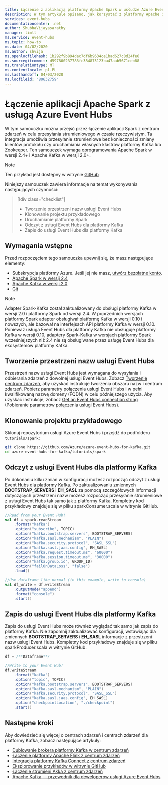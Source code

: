 ```yaml
---
title: Łączenie z aplikacją platformy Apache Spark w usłudze Azure Event Hubs | Microsoft Docs
description: W tym artykule opisano, jak korzystać z platformy Apache Spark z usługą Azure Event Hubs dla platformy Kafka.
services: event-hubs
documentationcenter: .net
author: ShubhaVijayasarathy
manager: timlt
ms.service: event-hubs
ms.topic: how-to
ms.date: 04/02/2020
ms.author: shvija
ms.openlocfilehash: 1b292f9b894dac7df6b9634ce1bad627c8d24fe6
ms.sourcegitcommit: d597800237783fc384875123ba47aab5671ceb88
ms.translationtype: MT
ms.contentlocale: pl-PL
ms.lasthandoff: 04/03/2020
ms.locfileid: "80632759"
---
```

# <a name="connect-your-apache-spark-application-with-azure-event-hubs"></a>Łączenie aplikacji Apache Spark z usługą Azure Event Hubs
W tym samouczku można przejść przez łączenie aplikacji Spark z centrum zdarzeń w celu przesyłania strumieniowego w czasie rzeczywistym. Ta integracja umożliwia przesyłanie strumieniowe bez konieczności zmiany klientów protokołu czy uruchamiania własnych klastrów platformy Kafka lub Zookeeper. Ten samouczek wymaga oprogramowania Apache Spark w wersji 2.4+ i Apache Kafka w wersji 2.0+.

> [!NOTE]
> Ten przykład jest dostępny w witrynie [GitHub](https://github.com/Azure/azure-event-hubs-for-kafka/tree/master/tutorials/spark/)

Niniejszy samouczek zawiera informacje na temat wykonywania następujących czynności:
> [!div class="checklist"]
> * Tworzenie przestrzeni nazw usługi Event Hubs
> * Klonowanie projektu przykładowego
> * Uruchamianie platformy Spark
> * Odczyt z usługi Event Hubs dla platformy Kafka
> * Zapis do usługi Event Hubs dla platformy Kafka

## <a name="prerequisites"></a>Wymagania wstępne

Przed rozpoczęciem tego samouczka upewnij się, że masz następujące elementy:
-   Subskrypcja platformy Azure. Jeśli jej nie masz, [utwórz bezpłatne konto](https://azure.microsoft.com/free/).
-   [Apache Spark w wersji 2.4](https://spark.apache.org/downloads.html)
-   [Apache Kafka w wersji 2.0]( https://kafka.apache.org/20/documentation.html)
-   [Git](https://www.git-scm.com/downloads)

> [!NOTE]
> Adapter Spark-Kafka został zaktualizowany do obsługi platformy Kafka w wersji 2.0 i platformy Spark od wersji 2.4. W poprzednich wersjach platformy Spark adapter obsługiwał platformę Kafka w wersji 0.10 i nowszych, ale bazował na interfejsach API platformy Kafka w wersji 0.10. Ponieważ usługa Event Hubs dla platformy Kafka nie obsługuje platformy Kafka w wersji 0.10, adaptery Spark-Kafka w wersjach platformy Spark wcześniejszych niż 2.4 nie są obsługiwane przez usługę Event Hubs dla ekosystemów platformy Kafka.


## <a name="create-an-event-hubs-namespace"></a>Tworzenie przestrzeni nazw usługi Event Hubs
Przestrzeń nazw usługi Event Hubs jest wymagana do wysyłania i odbierania zdarzeń z dowolnej usługi Event Hubs. Zobacz [Tworzenie centrum zdarzeń,](event-hubs-create.md) aby uzyskać instrukcje tworzenia obszaru nazw i centrum zdarzeń. Pobierz parametry połączenia usługi Event Hubs i w pełni kwalifikowaną nazwę domeny (FQDN) w celu późniejszego użycia. Aby uzyskać instrukcje, zobacz [Get an Event Hubs connection string](event-hubs-get-connection-string.md) (Pobieranie parametrów połączenia usługi Event Hubs). 

## <a name="clone-the-example-project"></a>Klonowanie projektu przykładowego
Sklonuj repozytorium usługi Azure Event Hubs i przejdź do podfolderu `tutorials/spark`:

```bash
git clone https://github.com/Azure/azure-event-hubs-for-kafka.git
cd azure-event-hubs-for-kafka/tutorials/spark
```

## <a name="read-from-event-hubs-for-kafka"></a>Odczyt z usługi Event Hubs dla platformy Kafka
Po dokonaniu kilku zmian w konfiguracji możesz rozpocząć odczyt z usługi Event Hubs dla platformy Kafka. Po zaktualizowaniu zmiennych **BOOTSTRAP_SERVERS** i **EH_SASL** za pomocą szczegółowych informacji dotyczących przestrzeni nazw możesz rozpocząć przesyłanie strumieniowe z usługi Event Hubs tak samo jak z platformy Kafka. Kompletny kod przykładowy znajduje się w pliku sparkConsumer.scala w witrynie GitHub. 

```scala
//Read from your Event Hub!
val df = spark.readStream
    .format("kafka")
    .option("subscribe", TOPIC)
    .option("kafka.bootstrap.servers", BOOTSTRAP_SERVERS)
    .option("kafka.sasl.mechanism", "PLAIN")
    .option("kafka.security.protocol", "SASL_SSL")
    .option("kafka.sasl.jaas.config", EH_SASL)
    .option("kafka.request.timeout.ms", "60000")
    .option("kafka.session.timeout.ms", "30000")
    .option("kafka.group.id", GROUP_ID)
    .option("failOnDataLoss", "false")
    .load()

//Use dataframe like normal (in this example, write to console)
val df_write = df.writeStream
    .outputMode("append")
    .format("console")
    .start()
```

## <a name="write-to-event-hubs-for-kafka"></a>Zapis do usługi Event Hubs dla platformy Kafka
Zapis do usługi Event Hubs może również wyglądać tak samo jak zapis do platformy Kafka. Nie zapomnij zaktualizować konfiguracji, wstawiając dla zmiennych **BOOTSTRAP_SERVERS** i **EH_SASL** informacje z przestrzeni nazw usługi Event Hubs.  Kompletny kod przykładowy znajduje się w pliku sparkProducer.scala w witrynie GitHub. 

```scala
df = /**Dataframe**/

//Write to your Event Hub!
df.writeStream
    .format("kafka")
    .option("topic", TOPIC)
    .option("kafka.bootstrap.servers", BOOTSTRAP_SERVERS)
    .option("kafka.sasl.mechanism", "PLAIN")
    .option("kafka.security.protocol", "SASL_SSL")
    .option("kafka.sasl.jaas.config", EH_SASL)
    .option("checkpointLocation", "./checkpoint")
    .start()
```



## <a name="next-steps"></a>Następne kroki
Aby dowiedzieć się więcej o centrach zdarzeń i centrach zdarzeń dla platformy Kafka, zobacz następujące artykuły:  

- [Dublowanie brokera platformy Kafka w centrum zdarzeń](event-hubs-kafka-mirror-maker-tutorial.md)
- [Łączenie platformy Apache Flink z centrum zdarzeń](event-hubs-kafka-flink-tutorial.md)
- [Integracja platformy Kafka Connect z centrum zdarzeń](event-hubs-kafka-connect-tutorial.md)
- [Eksplorowanie przykładów w witrynie GitHub](https://github.com/Azure/azure-event-hubs-for-kafka)
- [Łączenie strumieni Akka z centrum zdarzeń](event-hubs-kafka-akka-streams-tutorial.md)
- [Apache Kafka — przewodnik dla deweloperów usługi Azure Event Hubs](apache-kafka-developer-guide.md)

